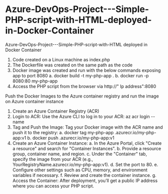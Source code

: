 # Azure-DevOps-Project---Simple-PHP-script-with-HTML-deployed-in-Docker-Container
Azure-DevOps-Project---Simple-PHP-script-with-HTML deployed in Docker Container

1. Code created on a Linux machine as index.php
2. The Dockerfile was created on the same path as the code
3. Docker image was created and run with the below commands exposing app to port 8080
a. docker build -t my-php-app .
b. docker run -p 8080:80 my-php-app
4. Access the PHP script from the browser via http://" Ip address":8080



Push the Docker Images to the Azure container registry and run the image on Azure container instance

1. Create an Azure Container Registry (ACR)
2. Login to ACR: Use the Azure CLI to log in to your ACR:  az acr login --name <YourRegistryName>
3. Tag and Push the Image: Tag your Docker image with the ACR name and push it to the registry:
   a. docker tag my-php-app <YourRegistryName>.azurecr.io/my-php-app:v1
   b. docker push <YourRegistryName>.azurecr.io/my-php-app:v1
4. Create an Azure Container Instance:
a. In the Azure Portal, click "Create a resource" and search for "Container Instances".
b. Provide a resource group, container name, and region.
c. Under the "Container" tab, specify the image from your ACR (e.g., YourRegistryName.azurecr.io/my-php-app:v1).
d. Set the port to 80.
e. Configure other settings such as CPU, memory, and environment variables if necessary.
f. Review and create the container instance.
g. Access the Container: After deployment, you’ll get a public IP address where you can access your PHP script.
